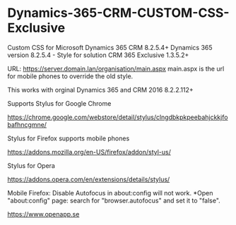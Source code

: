 # Dynamics-365-CRM-CUSTOM-CSS-Exclusive

Custom CSS for Microsoft Dynamics 365 CRM 8.2.5.4+
Dynamics 365 version 8.2.5.4 - Style for solution CRM 365 Exclusive 1.3.5.2+

URL: https://server.domain.lan/organisation/main.aspx
main.aspx is the url for mobile phones to override the old style.

This works with orginal Dynamics 365 and CRM 2016 8.2.2.112+

Supports
Stylus for Google Chrome

https://chrome.google.com/webstore/detail/stylus/clngdbkpkpeebahjckkjfobafhncgmne/

Stylus for Firefox supports mobile phones

https://addons.mozilla.org/en-US/firefox/addon/styl-us/

Stylus for Opera

https://addons.opera.com/en/extensions/details/stylus/

Mobile Firefox:
Disable Autofocus in about:config will not work.
*Open "about:config" page: search for "browser.autofocus" and set it to "false".

https://www.openapp.se
